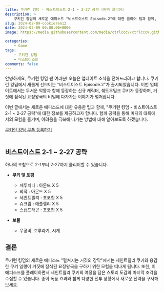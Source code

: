 ```yaml
---
title: 쿠키런 킹덤 - 비스트이스트 2-1 ~ 2-27 공략 (원덱 클리어)
description: >  
    쿠키런 킹덤의 새로운 에피소드 "비스트이스트 Episode.2"에 대한 클리어 팁과 함께, 2-1부터 2-27까지의 공략에 필요한 쿠키, 토핑, 그리고 보물 정보를 제공합니다. 
slug: 2024-02-09-cookieren12
date: 2024-02-09 00:00:00+0000
image: https://media.githubusercontent.com/media/ctrlcccv/ctrlcccv.github.io/master/assets/img/post/2024-02-09-cookieren12.webp

categories:
    - Game
tags:
    - 쿠키런 킹덤
    - 비스트이스트
comments: false
---
```

안녕하세요, 쿠키런 킹덤 팬 여러분! 오늘은 업데이트 소식을 전해드리려고 합니다. 쿠키런 킹덤에서 새롭게 선보이는 "비스트이스트 Episode.2"가 출시되었습니다. 이번 업데이트에서는 무서운 악몽과 함께 등장하는 신규 캐릭터, 쉐도우밀크 쿠키가 등장하며, 거짓에 잠식된 요정왕국의 비밀에 다가가는 이야기가 펼쳐집니다.   

이번 글에서는 새로운 에피소드에 대한 유용한 팁과 함께, "쿠키런 킹덤 - 비스트이스트 2-1 ~ 2-27 공략"에 대한 정보를 제공하고자 합니다. 함께 공략을 통해 미지의 대륙에서의 모험을 즐기며, 어려움을 극복해 나가는 방법에 대해 알아보도록 하겠습니다.  

<div class="btn_wrap">
    <a href="https://www.sk2gacha.com/ckk/coupon/">쿠키런 킹덤 쿠폰 등록하기</a>
</div>

<br>

## 비스트이스트 2-1 ~ 2-27 공략
하나의 조합으로 2-1부터 2-27까지 클리어할 수 있습니다.

* **쿠키 및 토핑**  
  * 페투치니 : 아몬드 X 5   
  * 의적 : 아몬드 X 5  
  * 세인트릴리 : 초코칩 X 5  
  * 슈크림 : 애플젤리 X 5   
  * 스냅드래곤 : 초코칩 X 5  

* **보물**  
  * 무공비, 호루라기, 시계  

<script async src="https://pagead2.googlesyndication.com/pagead/js/adsbygoogle.js?client=ca-pub-8535540836842352" crossorigin="anonymous"></script>
<ins class="adsbygoogle"
     style="display:block; text-align:center;"
     data-ad-layout="in-article"
     data-ad-format="fluid"
     data-ad-client="ca-pub-8535540836842352"
     data-ad-slot="2974559225"></ins>
<script>
     (adsbygoogle = window.adsbygoogle || []).push({});
</script>

## 결론
쿠키런 킹덤의 새로운 에피소드 "펼쳐지는 거짓의 장막"에서는 세인트릴리 쿠키와 용감한 쿠키 일행이 거짓에 잠식된 요정왕국을 구하기 위한 모험을 떠나게 됩니다. 또한, 이 에피소드를 플레이하면서 세인트릴리 쿠키의 여정을 담은 스토리 도감의 마지막 조각을 수집할 수 있습니다. 종이 폭풍 효과와 함께 다양한 전투 상황에서 새로운 전략을 구사해보세요.  


